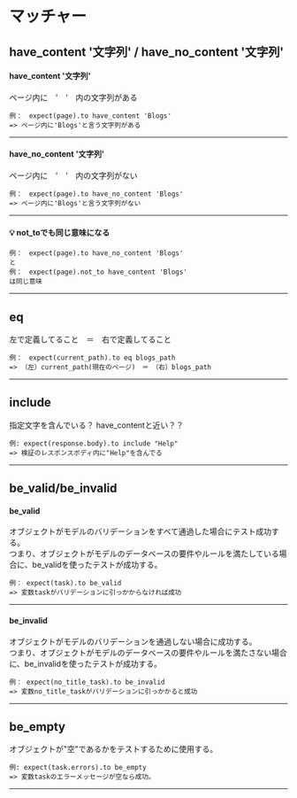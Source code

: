 # マッチャー

## have_content '文字列' / have_no_content '文字列'  

#### have_content '文字列'
ページ内に　'　'　内の文字列がある    
~~~
例：　expect(page).to have_content 'Blogs'
=> ページ内に'Blogs'と言う文字列がある
~~~
***

#### have_no_content '文字列'   
ページ内に　'　'　内の文字列がない    
~~~
例：　expect(page).to have_no_content 'Blogs'
=> ページ内に'Blogs'と言う文字列がない
~~~
***

#### 💡 not_toでも同じ意味になる
~~~
例：　expect(page).to have_no_content 'Blogs'
と
例：　expect(page).not_to have_content 'Blogs'
は同じ意味
~~~
***

## eq    
左で定義してること　＝　右で定義してること
~~~
例：　expect(current_path).to eq blogs_path
=> （左）current_path(現在のページ)　＝　（右）blogs_path
~~~
***

## include
指定文字を含んでいる？
have_contentと近い？？
~~~
例: expect(response.body).to include "Help"
=> 検証のレスポンスボディ内に"Help"を含んでる
~~~
***

## be_valid/be_invalid

#### be_valid
オブジェクトがモデルのバリデーションをすべて通過した場合にテスト成功する。    
つまり、オブジェクトがモデルのデータベースの要件やルールを満たしている場合に、be_validを使ったテストが成功する。
~~~
例： expect(task).to be_valid
=> 変数taskがバリデーションに引っかからなければ成功
~~~
***

#### be_invalid
オブジェクトがモデルのバリデーションを通過しない場合に成功する。    
つまり、オブジェクトがモデルのデータベースの要件やルールを満たさない場合に、be_invalidを使ったテストが成功する。
~~~
例： expect(no_title_task).to be_invalid
=> 変数no_title_taskがバリデーションに引っかかると成功
~~~
***

## be_empty
オブジェクトが"空"であるかをテストするために使用する。
~~~
例: expect(task.errors).to be_empty
=> 変数taskのエラーメッセージが空なら成功。
~~~
***
